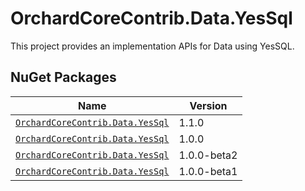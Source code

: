 # OrchardCoreContrib.Data.YesSql

This project provides an implementation APIs for Data using YesSQL.

## NuGet Packages

| Name                                                                                                          | Version     |
|---------------------------------------------------------------------------------------------------------------|-------------|
| [`OrchardCoreContrib.Data.YesSql`](https://www.nuget.org/packages/OrchardCoreContrib.Data.YesSql/1.1.0)       | 1.1.0       |
| [`OrchardCoreContrib.Data.YesSql`](https://www.nuget.org/packages/OrchardCoreContrib.Data.YesSql/1.0.0)       | 1.0.0       |
| [`OrchardCoreContrib.Data.YesSql`](https://www.nuget.org/packages/OrchardCoreContrib.Data.YesSql/1.0.0-beta2) | 1.0.0-beta2 |
| [`OrchardCoreContrib.Data.YesSql`](https://www.nuget.org/packages/OrchardCoreContrib.Data.YesSql/1.0.0-beta1) | 1.0.0-beta1 |
